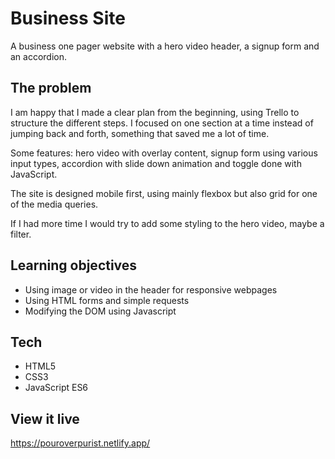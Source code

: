 # Business Site

A business one pager website with a hero video header, a signup form and an accordion.

## The problem

I am happy that I made a clear plan from the beginning, using Trello to structure the different steps. I focused on one section at a time instead of jumping back and forth, something that saved me a lot of time. 

Some features: hero video with overlay content, signup form using various input types, accordion with slide down animation and toggle done with JavaScript.

The site is designed mobile first, using mainly flexbox but also grid for one of the media queries.

If I had more time I would try to add some styling to the hero video, maybe a filter.

## Learning objectives

* Using image or video in the header for responsive webpages
* Using HTML forms and simple requests
* Modifying the DOM using Javascript

## Tech

* HTML5
* CSS3
* JavaScript ES6

## View it live

https://pouroverpurist.netlify.app/
